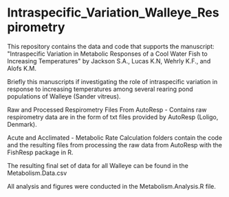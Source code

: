 # Intraspecific_Variation_Walleye_Respirometry

This repository contains the data and code that supports the manuscript: "Intraspecific Variation in Metabolic Responses of a Cool Water Fish to Increasing Temperatures" by Jackson S.A., Lucas K.N, Wehrly K.F., and Alofs K.M.

Briefly this manuscripts if investigating the role of intraspecific variation in response to increasing temperatures among several rearing pond populations of Walleye (Sander vitreus).

Raw and Processed Respirometry Files From AutoResp - Contains raw respirometry data are in the form of txt files provided by AutoResp (Loligo, Denmark).

Acute and Acclimated - Metabolic Rate Calculation folders contain the code and the resulting files from processing the raw data from AutoResp with the FishResp package in R.

The resulting final set of data for all Walleye can be found in the Metabolism.Data.csv 

All analysis and figures were conducted in the Metabolism.Analysis.R file.
